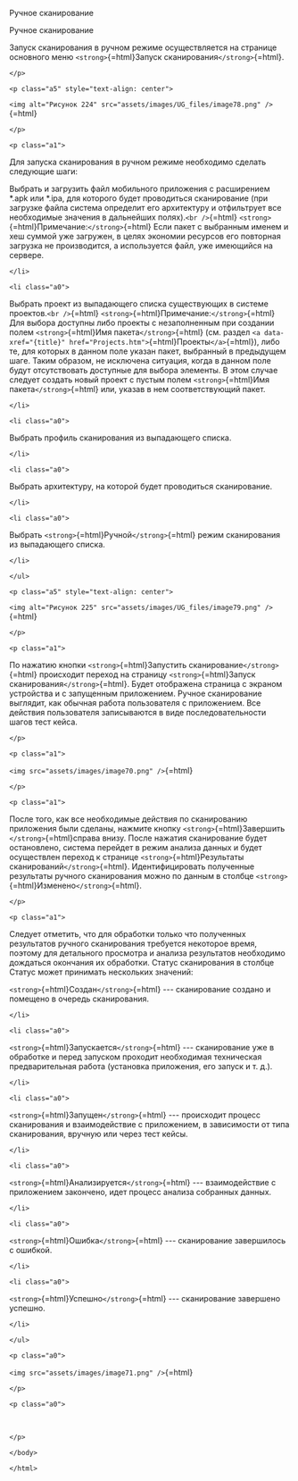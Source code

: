 
Ручное сканирование

Ручное сканирование

Запуск сканирования в ручном режиме осуществляется на странице основного
меню `<strong>`{=html}Запуск сканирования`</strong>`{=html}.
```{=html}
</p>
```
```{=html}
<p class="a5" style="text-align: center">
```
`<img alt="Рисунок 224" src="assets/images/UG_files/image78.png" />`{=html}
```{=html}
</p>
```
```{=html}
<p class="a1">
```
Для запуска сканирования в ручном режиме необходимо сделать следующие
шаги:

Выбрать и загрузить файл мобильного приложения с расширением *.apk или
*.ipa, для которого будет проводиться сканирование (при загрузке файла
система определит его архитектуру и отфильтрует все необходимые значения
в дальнейших полях).`<br />`{=html}
`<strong>`{=html}Примечание:`</strong>`{=html} Если пакет с выбранным
именем и хеш суммой уже загружен, в целях экономии ресурсов его
повторная загрузка не производится, а используется файл, уже имеющийся
на сервере.
```{=html}
</li>
```
```{=html}
<li class="a0">
```
Выбрать проект из выпадающего списка существующих в системе
проектов.`<br />`{=html} `<strong>`{=html}Примечание:`</strong>`{=html}
Для выбора доступны либо проекты с незаполненным при создании полем
`<strong>`{=html}Имя пакета`</strong>`{=html} (см.
раздел `<a data-xref="{title}" href="Projects.htm">`{=html}Проекты`</a>`{=html}),
либо те, для которых в данном поле указан пакет, выбранный в предыдущем
шаге. Таким образом, не исключена ситуация, когда в данном поле будут
отсутствовать доступные для выбора элементы. В этом случае следует
создать новый проект с пустым полем `<strong>`{=html}Имя
пакета`</strong>`{=html} или, указав в нем соответствующий пакет.
```{=html}
</li>
```
```{=html}
<li class="a0">
```
Выбрать профиль сканирования из выпадающего списка.
```{=html}
</li>
```
```{=html}
<li class="a0">
```
Выбрать архитектуру, на которой будет проводиться сканирование.
```{=html}
</li>
```
```{=html}
<li class="a0">
```
Выбрать `<strong>`{=html}Ручной`</strong>`{=html} режим сканирования из
выпадающего списка.
```{=html}
</li>
```
```{=html}
</ul>
```
```{=html}
<p class="a5" style="text-align: center">
```
`<img alt="Рисунок 225" src="assets/images/UG_files/image79.png" />`{=html}
```{=html}
</p>
```
```{=html}
<p class="a1">
```
По нажатию кнопки `<strong>`{=html}Запустить
сканирование`</strong>`{=html} происходит переход на страницу
`<strong>`{=html}Запуск сканирования`</strong>`{=html}. Будет отображена
страница с экраном устройства и с запущенным приложением. Ручное
сканирование выглядит, как обычная работа пользователя ‎с приложением.
Все действия пользователя записываются в виде последовательности шагов
тест кейса.
```{=html}
</p>
```
```{=html}
<p class="a1">
```
`<img src="assets/images/image70.png" />`{=html}
```{=html}
</p>
```
```{=html}
<p class="a1">
```
После того, как все необходимые действия по сканированию приложения были
сделаны, нажмите кнопку `<strong>`{=html}Завершить
`</strong>`{=html}справа внизу. После нажатия сканирование будет
остановлено, система перейдет в режим анализа данных и будет осуществлен
переход к странице `<strong>`{=html}Результаты
сканирований`</strong>`{=html}. Идентифицировать полученные результаты
ручного сканирования можно по данным в столбце
`<strong>`{=html}Изменено`</strong>`{=html}.
```{=html}
</p>
```
```{=html}
<p class="a1">
```
Следует отметить, что для обработки только что полученных результатов
ручного сканирования требуется некоторое время, поэтому для детального
просмотра и анализа результатов необходимо дождаться окончания их
обработки. Статус сканирования ‎в столбце Статус может принимать
нескольких значений:

`<strong>`{=html}Создан`</strong>`{=html} --- сканирование создано и
помещено в очередь сканирования.
```{=html}
</li>
```
```{=html}
<li class="a0">
```
`<strong>`{=html}Запускается`</strong>`{=html} --- сканирование уже в
обработке и перед запуском проходит необходимая техническая
предварительная работа (установка приложения, его запуск и т. д.).
```{=html}
</li>
```
```{=html}
<li class="a0">
```
`<strong>`{=html}Запущен`</strong>`{=html} --- происходит процесс
сканирования и взаимодействие с приложением, ‎в зависимости от типа
сканирования, вручную или через тест кейсы.
```{=html}
</li>
```
```{=html}
<li class="a0">
```
`<strong>`{=html}Анализируется`</strong>`{=html} --- взаимодействие с
приложением закончено, идет процесс анализа собранных данных.
```{=html}
</li>
```
```{=html}
<li class="a0">
```
`<strong>`{=html}Ошибка`</strong>`{=html} --- сканирование завершилось с
ошибкой.
```{=html}
</li>
```
```{=html}
<li class="a0">
```
`<strong>`{=html}Успешно`</strong>`{=html} --- сканирование завершено
успешно.
```{=html}
</li>
```
```{=html}
</ul>
```
```{=html}
<p class="a0">
```
`<img src="assets/images/image71.png" />`{=html}
```{=html}
</p>
```
```{=html}
<p class="a0">
```
 
```{=html}
</p>
```
```{=html}
</body>
```
```{=html}
</html>
```
